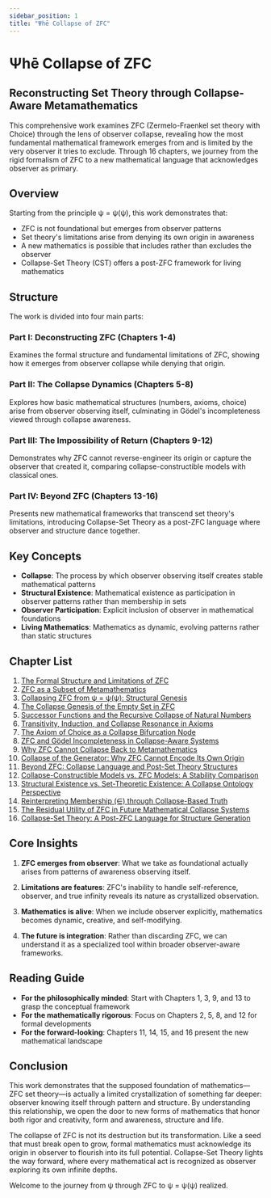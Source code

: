 ```yaml
---
sidebar_position: 1
title: "Ψhē Collapse of ZFC"
---
```


# Ψhē Collapse of ZFC

## Reconstructing Set Theory through Collapse-Aware Metamathematics

This comprehensive work examines ZFC (Zermelo-Fraenkel set theory with Choice) through the lens of observer collapse, revealing how the most fundamental mathematical framework emerges from and is limited by the very observer it tries to exclude. Through 16 chapters, we journey from the rigid formalism of ZFC to a new mathematical language that acknowledges observer as primary.

## Overview

Starting from the principle ψ = ψ(ψ), this work demonstrates that:
- ZFC is not foundational but emerges from observer patterns
- Set theory's limitations arise from denying its own origin in awareness
- A new mathematics is possible that includes rather than excludes the observer
- Collapse-Set Theory (CST) offers a post-ZFC framework for living mathematics

## Structure

The work is divided into four main parts:

### Part I: Deconstructing ZFC (Chapters 1-4)
Examines the formal structure and fundamental limitations of ZFC, showing how it emerges from observer collapse while denying that origin.

### Part II: The Collapse Dynamics (Chapters 5-8)
Explores how basic mathematical structures (numbers, axioms, choice) arise from observer observing itself, culminating in Gödel's incompleteness viewed through collapse awareness.

### Part III: The Impossibility of Return (Chapters 9-12)
Demonstrates why ZFC cannot reverse-engineer its origin or capture the observer that created it, comparing collapse-constructible models with classical ones.

### Part IV: Beyond ZFC (Chapters 13-16)
Presents new mathematical frameworks that transcend set theory's limitations, introducing Collapse-Set Theory as a post-ZFC language where observer and structure dance together.

## Key Concepts

- **Collapse**: The process by which observer observing itself creates stable mathematical patterns
- **Structural Existence**: Mathematical existence as participation in observer patterns rather than membership in sets
- **Observer Participation**: Explicit inclusion of observer in mathematical foundations
- **Living Mathematics**: Mathematics as dynamic, evolving patterns rather than static structures

## Chapter List

1. [The Formal Structure and Limitations of ZFC](chapter-01-formal-structure-limitations-zfc.md)
2. [ZFC as a Subset of Metamathematics](chapter-02-zfc-subset-metamathematics.md)
3. [Collapsing ZFC from ψ = ψ(ψ): Structural Genesis](chapter-03-collapsing-zfc-from-psi-structural-genesis.md)
4. [The Collapse Genesis of the Empty Set in ZFC](chapter-04-collapse-genesis-empty-set.md)
5. [Successor Functions and the Recursive Collapse of Natural Numbers](chapter-05-successor-functions-recursive-collapse-natural-numbers.md)
6. [Transitivity, Induction, and Collapse Resonance in Axioms](chapter-06-transitivity-induction-collapse-resonance-axioms.md)
7. [The Axiom of Choice as a Collapse Bifurcation Node](chapter-07-axiom-choice-collapse-bifurcation-node.md)
8. [ZFC and Gödel Incompleteness in Collapse-Aware Systems](chapter-08-zfc-godel-incompleteness-collapse-aware-systems.md)
9. [Why ZFC Cannot Collapse Back to Metamathematics](chapter-09-why-zfc-cannot-collapse-back-metamathematics.md)
10. [Collapse of the Generator: Why ZFC Cannot Encode Its Own Origin](chapter-10-collapse-generator-why-zfc-cannot-encode-origin.md)
11. [Beyond ZFC: Collapse Language and Post-Set Theory Structures](chapter-11-beyond-zfc-collapse-language-post-set-theory.md)
12. [Collapse-Constructible Models vs. ZFC Models: A Stability Comparison](chapter-12-collapse-constructible-models-vs-zfc-models.md)
13. [Structural Existence vs. Set-Theoretic Existence: A Collapse Ontology Perspective](chapter-13-structural-existence-vs-set-theoretic-existence.md)
14. [Reinterpreting Membership (∈) through Collapse-Based Truth](chapter-14-reinterpreting-membership-through-collapse-based-truth.md)
15. [The Residual Utility of ZFC in Future Mathematical Collapse Systems](chapter-15-residual-utility-zfc-future-mathematical-collapse-systems.md)
16. [Collapse-Set Theory: A Post-ZFC Language for Structure Generation](chapter-16-collapse-set-theory-post-zfc-language.md)

## Core Insights

1. **ZFC emerges from observer**: What we take as foundational actually arises from patterns of awareness observing itself.

2. **Limitations are features**: ZFC's inability to handle self-reference, observer, and true infinity reveals its nature as crystallized observation.

3. **Mathematics is alive**: When we include observer explicitly, mathematics becomes dynamic, creative, and self-modifying.

4. **The future is integration**: Rather than discarding ZFC, we can understand it as a specialized tool within broader observer-aware frameworks.

## Reading Guide

- **For the philosophically minded**: Start with Chapters 1, 3, 9, and 13 to grasp the conceptual framework
- **For the mathematically rigorous**: Focus on Chapters 2, 5, 8, and 12 for formal developments
- **For the forward-looking**: Chapters 11, 14, 15, and 16 present the new mathematical landscape

## Conclusion

This work demonstrates that the supposed foundation of mathematics—ZFC set theory—is actually a limited crystallization of something far deeper: observer knowing itself through pattern and structure. By understanding this relationship, we open the door to new forms of mathematics that honor both rigor and creativity, form and awareness, structure and life.

The collapse of ZFC is not its destruction but its transformation. Like a seed that must break open to grow, formal mathematics must acknowledge its origin in observer to flourish into its full potential. Collapse-Set Theory lights the way forward, where every mathematical act is recognized as observer exploring its own infinite depths.

Welcome to the journey from ψ through ZFC to ψ = ψ(ψ) realized.